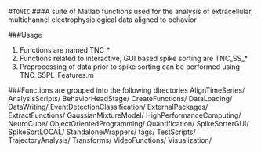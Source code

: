 #`TONIC`
###A suite of Matlab functions used for the analysis of extracellular, multichannel electrophysiological data aligned to behavior

###Usage
1. Functions are named TNC_*
2. Functions related to interactive, GUI based spike sorting are TNC_SS_*
3. Preprocessing of data prior to spike sorting can be performed using TNC_SSPL_Features.m

###Functions are grouped into the following directories
AlignTimeSeries/
AnalysisScripts/
BehaviorHeadStage/
CreateFunctions/
DataLoading/
DataWriting/
EventDetectionClassification/
ExternalPackages/
ExtractFunctions/
GaussianMixtureModel/
HighPerformanceComputing/
NeuroCube/
ObjectOrientedProgramming/
Quantification/
SpikeSorterGUI/
SpikeSortLOCAL/
StandaloneWrappers/
tags/
TestScripts/
TrajectoryAnalysis/
Transforms/
VideoFunctions/
Visualization/
